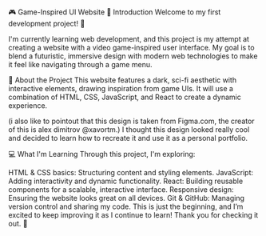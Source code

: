 🎮 Game-Inspired UI Website
📖 Introduction
Welcome to my first development project! 🚀

I'm currently learning web development, and this project is my attempt at creating a website with a video game-inspired user interface. My goal is to blend a futuristic, immersive design with modern web technologies to make it feel like navigating through a game menu.

🌟 About the Project
This website features a dark, sci-fi aesthetic with interactive elements, drawing inspiration from game UIs. It will use a combination of HTML, CSS, JavaScript, and React to create a dynamic experience.

(i also like to pointout that this design is taken from Figma.com, the creator of this is alex dimitrov @xavortm.)
I thought this design looked really cool and decided to learn how to recreate it and use it as a personal portfolio.

💻 What I'm Learning
Through this project, I'm exploring:

HTML & CSS basics: Structuring content and styling elements.
JavaScript: Adding interactivity and dynamic functionality.
React: Building reusable components for a scalable, interactive interface.
Responsive design: Ensuring the website looks great on all devices.
Git & GitHub: Managing version control and sharing my code.
This is just the beginning, and I’m excited to keep improving it as I continue to learn! Thank you for checking it out. 🎉
